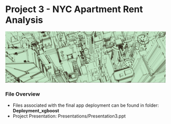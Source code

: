 # Project 3 - NYC Apartment Rent Analysis
![images/sketch.JPG](images/sketch.JPG)

### File Overview
* Files associated with the final app deployment can be found in folder: **Deployment_xgboost**
* Project Presentation: Presentations/Presentation3.ppt
